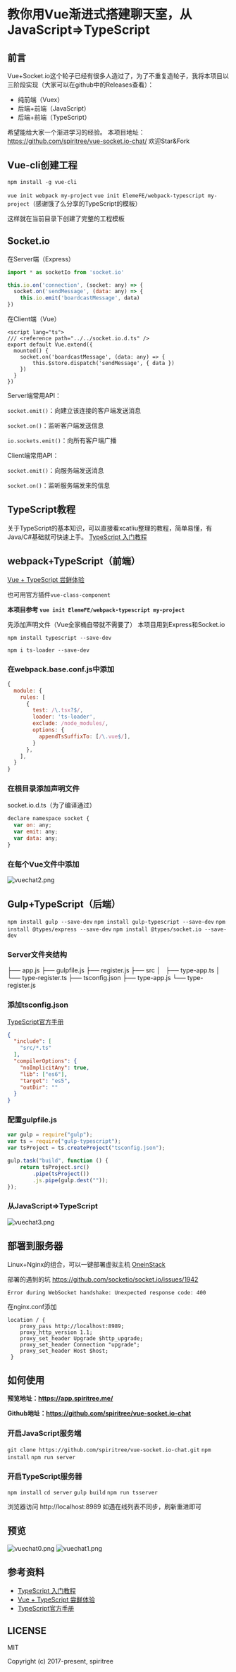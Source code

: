# 教你用Vue渐进式搭建聊天室，从JavaScript=>TypeScript

## 前言
Vue+Socket.io这个轮子已经有很多人造过了，为了不重复造轮子，我将本项目以三阶段实现（大家可以在github中的Releases查看）：
- 纯前端（Vuex）
- 后端+前端（JavaScript）
- 后端+前端（TypeScript）

希望能给大家一个渐进学习的经验。
本项目地址：https://github.com/spiritree/vue-socket.io-chat/
欢迎Star&Fork
## Vue-cli创建工程
`npm install -g vue-cli`

`vue init webpack my-project`
`vue init ElemeFE/webpack-typescript my-project`（感谢饿了么分享的TypeScript的模板）

这样就在当前目录下创建了完整的工程模板
## Socket.io
在Server端（Express）

```javascript
import * as socketIo from 'socket.io'

this.io.on('connection', (socket: any) => {
  socket.on('sendMessage', (data: any) => {
    this.io.emit('boardcastMessage', data)
})
```
在Client端（Vue）

```javascipt
<script lang="ts">
/// <reference path="../../socket.io.d.ts" />
export default Vue.extend({
  mounted() {
    socket.on('boardcastMessage', (data: any) => {
        this.$store.dispatch('sendMessage', { data })
    })
  }
})
```

Server端常用API：

`socket.emit()`：向建立该连接的客户端发送消息

`socket.on()`：监听客户端发送信息

`io.sockets.emit()`：向所有客户端广播

Client端常用API：

`socket.emit()`：向服务端发送消息

`socket.on()`：监听服务端发来的信息

## TypeScript教程
关于TypeScript的基本知识，可以直接看xcatliu整理的教程，简单易懂，有Java/C#基础就可快速上手。
[TypeScript 入门教程](https://github.com/xcatliu/typescript-tutorial)

## webpack+TypeScript（前端）
[Vue + TypeScript 尝鲜体验](https://zhuanlan.zhihu.com/p/29971290)

也可用官方插件`vue-class-component`

**本项目参考
`vue init ElemeFE/webpack-typescript my-project`**

先添加声明文件（Vue全家桶自带就不需要了）
本项目用到Express和Socket.io

`npm install typescript --save-dev`

`npm i ts-loader --save-dev`

### 在webpack.base.conf.js中添加

```javascript
{
  module: {
    rules: [
      {
        test: /\.tsx?$/,
        loader: 'ts-loader',
        exclude: /node_modules/,
        options: {
          appendTsSuffixTo: [/\.vue$/],
        }
      },
    ],
  }
}
```
### 在根目录添加声明文件
socket.io.d.ts（为了编译通过）

```javascript
declare namespace socket {
  var on: any;
  var emit: any;
  var data: any;
}
```
### 在每个Vue文件中添加

![vuechat2.png](https://user-gold-cdn.xitu.io/2017/10/29/730cb84d8274c4a7bbb6708aeb5723ce)

## Gulp+TypeScript（后端）

`npm install gulp --save-dev`
`npm install gulp-typescript --save-dev`
`npm install @types/express --save-dev`
`npm install @types/socket.io --save-dev`

### Server文件夹结构
├── app.js
├── gulpfile.js
├── register.js
├── src
│   ├── type-app.ts
│   └── type-register.ts
├── tsconfig.json
├── type-app.js
└── type-register.js

### 添加tsconfig.json
[TypeScript官方手册](https://www.tslang.cn/docs/handbook/tsconfig-json.html)

```json
{
  "include": [
    "src/*.ts"
  ],
  "compilerOptions": {
    "noImplicitAny": true,
    "lib": ["es6"],
    "target": "es5",
    "outDir": ""
  }
}
```

### 配置gulpfile.js
```javascript
var gulp = require("gulp");
var ts = require("gulp-typescript");
var tsProject = ts.createProject("tsconfig.json");

gulp.task("build", function () {
    return tsProject.src()
        .pipe(tsProject())
        .js.pipe(gulp.dest(""));
});
```

### 从JavaScript=>TypeScript

![vuechat3.png](https://user-gold-cdn.xitu.io/2017/10/29/4866e9bbda07ba78cab6d47767e1b581)

## 部署到服务器

Linux+Nginx的组合，可以一键部署虚拟主机
[OneinStack](https://oneinstack.com/)

部署的遇到的坑
https://github.com/socketio/socket.io/issues/1942

`Error during WebSocket handshake: Unexpected response code: 400`

在nginx.conf添加

```nginx
location / {
	proxy_pass http://localhost:8989;
	proxy_http_version 1.1;
	proxy_set_header Upgrade $http_upgrade;
	proxy_set_header Connection "upgrade";
	proxy_set_header Host $host;
 }
```

## 如何使用
**预览地址：https://app.spiritree.me/**

**Github地址：https://github.com/spiritree/vue-socket.io-chat**

### 开启JavaScript服务端
`git clone https://github.com/spiritree/vue-socket.io-chat.git`
`npm install`
`npm run server`

### 开启TypeScript服务器
`npm install`
`cd server`
`gulp build`
`npm run tsserver`

浏览器访问 http://localhost:8989
如遇在线列表不同步，刷新重进即可
## 预览
![vuechat0.png](https://user-gold-cdn.xitu.io/2017/10/29/0f5255e818d66f7611f75783b06e0fea)
![vuechat1.png](https://user-gold-cdn.xitu.io/2017/10/29/ff207d95b2d4251087a6f4fbd1f1d113)

## 参考资料

- [TypeScript 入门教程](https://github.com/xcatliu/typescript-tutorial)
- [Vue + TypeScript 尝鲜体验](https://zhuanlan.zhihu.com/p/29971290)
- [TypeScript官方手册](https://www.tslang.cn/docs/handbook/tsconfig-json.html)

## LICENSE
MIT

Copyright (c) 2017-present, spiritree